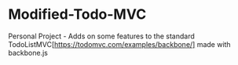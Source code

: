 # Modified-Todo-MVC
Personal Project - Adds on some features to the standard TodoListMVC[https://todomvc.com/examples/backbone/]
made with backbone.js
